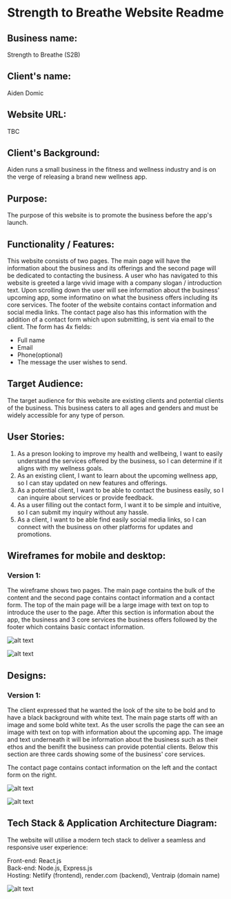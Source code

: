 # Strength to Breathe Website Readme

## Business name:

Strength to Breathe (S2B)

## Client's name:

Aiden Domic

## Website URL:

TBC

## Client's Background:
Aiden runs a small business in the fitness and wellness industry and is on the verge of releasing a brand new wellness app.

## Purpose:
The purpose of this website is to promote the business before the app's launch.

## Functionality / Features:
This website consists of two pages. The main page will have the information about the business and its offerings and the second page will be dedicated to contacting the business. A user who has navigated to this website is greeted a large vivid image with a company slogan / introduction text. Upon scrolling down the user will see information about the business' upcoming app, some informatino on what the business offers including its core services. The footer of the website contains contact information and social media links. The contact page also has this information with the addition of a contact form which upon submitting, is sent via email to the client. The form has 4x fields: 

- Full name
- Email
- Phone(optional)
- The message the user wishes to send.

## Target Audience:
The target audience for this website are existing clients and potential clients of the business. This business caters to all ages and genders and must be widely accessible for any type of person.

## User Stories:

1. As a preson looking to improve my health and wellbeing, I want to easily understand the services offered by the business, so I can determine if it aligns with my wellness goals.
2. As an existing client, I want to learn about the upcoming wellness app, so I can stay updated on new features and offerings.
3. As a potential client, I want to be able to contact the business easily, so I can inquire about services or provide feedback.
4. As a user filling out the contact form, I want it to be simple and intuitive, so I can submit my inquiry without any hassle.
5. As a client, I want to be able find easily social media links, so I can connect with the business on other platforms for updates and promotions.


## Wireframes for mobile and desktop:

### Version 1:
The wireframe shows two pages. The main page contains the bulk of the content and the second page contains contact information and a contact form. The top of the main page will be a large image with text on top to introduce the user to the page. After this section is information about the app, the business and 3 core services the business offers followed by the footer which contains basic contact information.

![alt text](<src/Assets/Wireframes - main page.png>)

![alt text](<src/Assets/Wireframes - contact page.png>)

## Designs:

### Version 1:
The client expressed that he wanted the look of the site to be bold and to have a black background with white text. The main page starts off with an image and some bold white text. As the user scrolls the page the can see an image with text on top with information about the upcoming app. The image and text underneath it will be information about the business such as their ethos and the benifit the business can provide potential clients. Below this section are three cards showing some of the business' core services.

The contact page contains contact information on the left and the contact form on the right.

![alt text](<src/Assets/Designs - Main page.png>)

![alt text](<src/Assets/Designs - Contact page.png>)

## Tech Stack & Application Architecture Diagram:
The website will utilise a modern tech stack to deliver a seamless and responsive user experience:

Front-end: React.js
<br>
Back-end: Node.js, Express.js
<br>
Hosting: Netlify (frontend), render.com (backend), Ventraip (domain name)

![alt text](<src/Assets/Architecture diagram.png>)